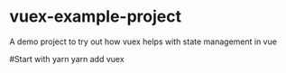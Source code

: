 # vuex-example-project
A demo project to try out how vuex helps with state management in vue

#Start with 
yarn 
yarn add vuex
